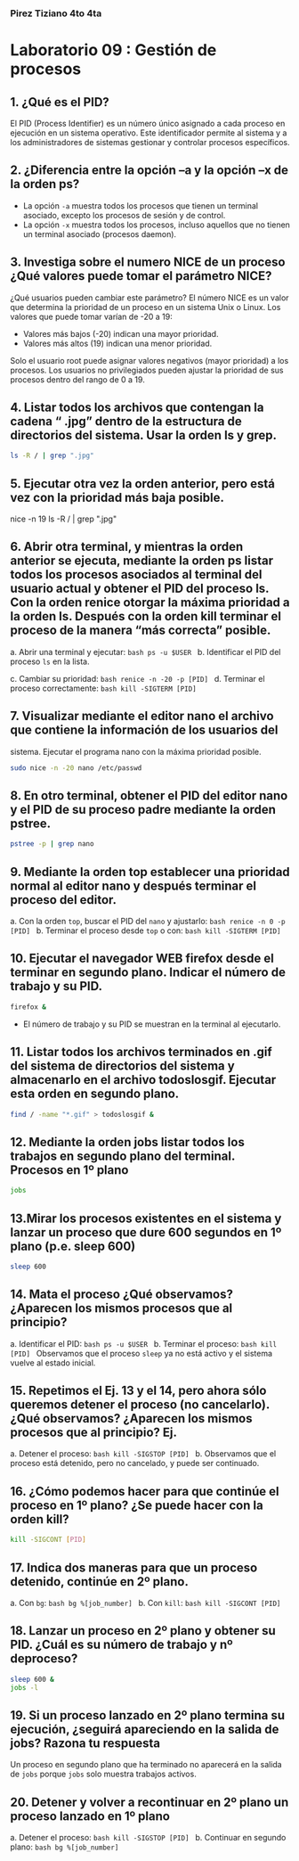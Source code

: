 ### Pirez Tiziano 4to 4ta
# Laboratorio 09 : Gestión de procesos

## 1. ¿Qué es el PID?
El PID (Process Identifier) es un número único asignado a cada proceso en ejecución en un sistema operativo. Este identificador permite al sistema y a los administradores de sistemas gestionar y controlar procesos específicos.

## 2. ¿Diferencia entre la opción –a y la opción –x de la orden ps?
- La opción `-a` muestra todos los procesos que tienen un terminal asociado, excepto los procesos de sesión y de control.
- La opción `-x` muestra todos los procesos, incluso aquellos que no tienen un terminal asociado (procesos daemon).

## 3. Investiga sobre el numero NICE de un proceso ¿Qué valores puede tomar el parámetro NICE?
¿Qué usuarios pueden cambiar este parámetro?
El número NICE es un valor que determina la prioridad de un proceso en un sistema Unix o Linux. Los valores que puede tomar varían de -20 a 19:
- Valores más bajos (-20) indican una mayor prioridad.
- Valores más altos (19) indican una menor prioridad.
  
Solo el usuario root puede asignar valores negativos (mayor prioridad) a los procesos. Los usuarios no privilegiados pueden ajustar la prioridad de sus procesos dentro del rango de 0 a 19.

## 4.  Listar todos los archivos que contengan la cadena “ .jpg” dentro de la estructura de directorios del sistema. Usar la orden ls y grep.
```bash
ls -R / | grep ".jpg"
```

## 5. Ejecutar otra vez la orden anterior, pero está vez con la prioridad más baja posible.
nice -n 19 ls -R / | grep ".jpg"

## 6. Abrir otra terminal, y mientras la orden anterior se ejecuta, mediante la orden ps listar todos los procesos asociados al terminal del usuario actual y obtener el PID del proceso ls. Con la orden renice otorgar la máxima prioridad a la orden ls. Después con la orden kill terminar el proceso de la manera “más correcta” posible.

a. Abrir una terminal y ejecutar:
    ```bash
    ps -u $USER
    ```
b. Identificar el PID del proceso `ls` en la lista.

c. Cambiar su prioridad:
    ```bash
    renice -n -20 -p [PID]
    ```
d. Terminar el proceso correctamente:
    ```bash
    kill -SIGTERM [PID]
    ```

## 7. Visualizar mediante el editor nano el archivo que contiene la información de los usuarios del
sistema. Ejecutar el programa nano con la máxima prioridad posible.
```bash
sudo nice -n -20 nano /etc/passwd
```

## 8.  En otro terminal, obtener el PID del editor nano y el PID de su proceso padre mediante la orden pstree.
```bash
pstree -p | grep nano
```

## 9. Mediante la orden top establecer una prioridad normal al editor nano y después terminar el proceso del editor.

a. Con la orden `top`, buscar el PID del `nano` y ajustarlo:
    ```bash
    renice -n 0 -p [PID]
    ```
b. Terminar el proceso desde `top` o con:
    ```bash
    kill -SIGTERM [PID]
    ```

## 10. Ejecutar el navegador WEB firefox desde el terminar en segundo plano. Indicar el número de trabajo y su PID.
```bash
firefox &
```
- El número de trabajo y su PID se muestran en la terminal al ejecutarlo.

## 11. Listar todos los archivos terminados en .gif del sistema de directorios del sistema y almacenarlo en el archivo todoslosgif. Ejecutar esta orden en segundo plano.
```bash
find / -name "*.gif" > todoslosgif &
```

## 12. Mediante la orden jobs listar todos los trabajos en segundo plano del terminal. Procesos en 1º plano
```bash
jobs
```

## 13.Mirar los procesos existentes en el sistema y lanzar un proceso que dure 600 segundos en 1º plano (p.e. sleep 600)
```bash
sleep 600
```

## 14. Mata el proceso ¿Qué observamos? ¿Aparecen los mismos procesos que al principio?
a. Identificar el PID:
    ```bash
    ps -u $USER
    ```
b. Terminar el proceso:
    ```bash
    kill [PID]
    ```
Observamos que el proceso `sleep` ya no está activo y el sistema vuelve al estado inicial.

## 15. Repetimos el Ej. 13 y el 14, pero ahora sólo queremos detener el proceso (no cancelarlo). ¿Qué observamos? ¿Aparecen los mismos procesos que al principio? Ej.
a. Detener el proceso:
    ```bash
    kill -SIGSTOP [PID]
    ```
b. Observamos que el proceso está detenido, pero no cancelado, y puede ser continuado.

## 16. ¿Cómo podemos hacer para que continúe el proceso en 1º plano? ¿Se puede hacer con la orden kill?
```bash
kill -SIGCONT [PID]
```

## 17. Indica dos maneras para que un proceso detenido, continúe en 2º plano.
a. Con `bg`:
    ```bash
    bg %[job_number]
    ```
b. Con `kill`:
    ```bash
    kill -SIGCONT [PID]
    ```

## 18. Lanzar un proceso en 2º plano y obtener su PID. ¿Cuál es su número de trabajo y nº deproceso?
```bash
sleep 600 &
jobs -l
```

## 19. Si un proceso lanzado en 2º plano termina su ejecución, ¿seguirá apareciendo en la salida de jobs? Razona tu respuesta

Un proceso en segundo plano que ha terminado no aparecerá en la salida de `jobs` porque `jobs` solo muestra trabajos activos.

## 20. Detener y volver a recontinuar en 2º plano un proceso lanzado en 1º plano
a. Detener el proceso:
    ```bash
    kill -SIGSTOP [PID]
    ```
b. Continuar en segundo plano:
    ```bash
    bg %[job_number]
    ```
